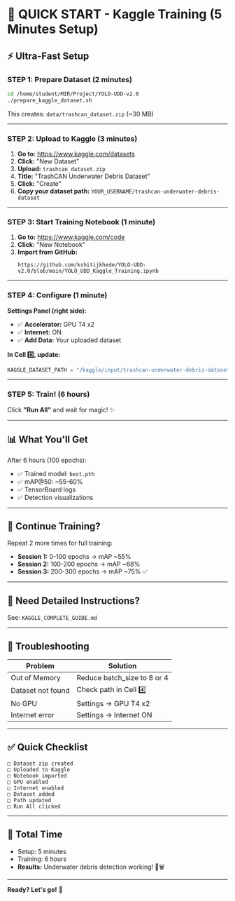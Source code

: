 # 🚀 QUICK START - Kaggle Training (5 Minutes Setup)

## ⚡ **Ultra-Fast Setup**

### **STEP 1: Prepare Dataset (2 minutes)**

```bash
cd /home/student/MIR/Project/YOLO-UDD-v2.0
./prepare_kaggle_dataset.sh
```

This creates: `data/trashcan_dataset.zip` (~30 MB)

---

### **STEP 2: Upload to Kaggle (3 minutes)**

1. **Go to:** https://www.kaggle.com/datasets
2. **Click:** "New Dataset"
3. **Upload:** `trashcan_dataset.zip`
4. **Title:** "TrashCAN Underwater Debris Dataset"
5. **Click:** "Create"
6. **Copy your dataset path:** `YOUR_USERNAME/trashcan-underwater-debris-dataset`

---

### **STEP 3: Start Training Notebook (1 minute)**

1. **Go to:** https://www.kaggle.com/code
2. **Click:** "New Notebook"
3. **Import from GitHub:**
   ```
   https://github.com/kshitijkhede/YOLO-UDD-v2.0/blob/main/YOLO_UDD_Kaggle_Training.ipynb
   ```

---

### **STEP 4: Configure (1 minute)**

**Settings Panel (right side):**
- ✅ **Accelerator:** GPU T4 x2
- ✅ **Internet:** ON
- ✅ **Add Data:** Your uploaded dataset

**In Cell 4️⃣, update:**
```python
KAGGLE_DATASET_PATH = "/kaggle/input/trashcan-underwater-debris-dataset"
```

---

### **STEP 5: Train! (6 hours)**

Click **"Run All"** and wait for magic! ✨

---

## 📊 **What You'll Get**

After 6 hours (100 epochs):
- ✅ Trained model: `best.pth`
- ✅ mAP@50: ~55-60%
- ✅ TensorBoard logs
- ✅ Detection visualizations

---

## 🔄 **Continue Training?**

Repeat 2 more times for full training:
- **Session 1:** 0-100 epochs → mAP ~55%
- **Session 2:** 100-200 epochs → mAP ~68%
- **Session 3:** 200-300 epochs → mAP ~75% ✅

---

## 📖 **Need Detailed Instructions?**

See: `KAGGLE_COMPLETE_GUIDE.md`

---

## 🐛 **Troubleshooting**

| Problem | Solution |
|---------|----------|
| Out of Memory | Reduce batch_size to 8 or 4 |
| Dataset not found | Check path in Cell 4️⃣ |
| No GPU | Settings → GPU T4 x2 |
| Internet error | Settings → Internet ON |

---

## ✅ **Quick Checklist**

```
□ Dataset zip created
□ Uploaded to Kaggle
□ Notebook imported
□ GPU enabled
□ Internet enabled
□ Dataset added
□ Path updated
□ Run All clicked
```

---

## 🎯 **Total Time**

- Setup: 5 minutes
- Training: 6 hours
- **Results:** Underwater debris detection working! 🌊🗑️

---

**Ready? Let's go!** 🚀
